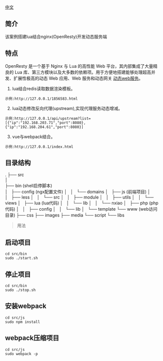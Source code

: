 [中文](https://github.com/ningxiao/www.vue.com)

## 简介

该案例搭建lua结合nginx(OpenResty)开发动态服务端

## 特点

OpenResty 是一个基于 Nginx 与 Lua 的高性能 Web 平台，其内部集成了大量精良的 Lua 库、第三方模块以及大多数的依赖项。用于方便地搭建能够处理超高并发、扩展性极高的动态 Web 应用、Web 服务和动态网关 [动态web服务](https://openresty.org/cn/)。

1. lua结合redis读取数据渲染模板。 

```
示例:http://127.0.0.1/1856583.html
```
2. lua动态修改反向代理(upstream),实现代理服务动态增减。

```
示例:http://127.0.0.1/api/upstream?list=[{"ip":"192.168.203.71","port":8080},{"ip":"192.168.204.61","port":8080}]
```
3. vue与webpack结合。 

```
示例:http://127.0.0.1/index.html
```

## 目录结构
.
├── src<br>
│<br>├── bin (shell启停脚本)<br>
│   ├── config (ngx配置文件)
│   │   └── domains
│   ├── js (前端项目)
│   │   ├── less
│   │   └── src
│   │       ├── module
│   │       ├── utils
│   │       └── views
│   ├── lua (lua代码)
│   │   └── lib
│   │       └── nxiao
│   ├── php (php代码)
│   │   ├── config
│   │   └── lib
│   └── template
└── www (web访问目录)
    ├── css
    ├── images
    ├── media
    └── script
        └── libs

> 用法

## 启动项目
```
cd src/bin
sudo ./start.sh
```
## 停止项目
```
cd src/bin
sudo ./stop.sh
```
## 安装webpack
```
cd src/js
sudo npm install
```
## webpack压缩项目
```
cd src/js
sudo webpack -p
```
